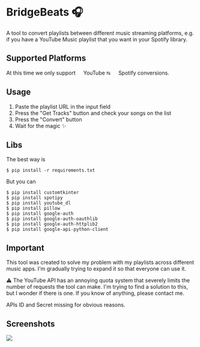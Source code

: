 
# BridgeBeats 🎧

A tool to convert playlists between different music streaming platforms, e.g. if you have a YouTube Music playlist that you want in your Spotify library.

## Supported Platforms 

At this time we only support <img height="13" width="13" src="https://cdn-icons-png.flaticon.com/256/1384/1384060.png"/> YouTube  ⮀ <img height="13" width="13" src="https://upload.wikimedia.org/wikipedia/commons/thumb/8/84/Spotify_icon.svg/1982px-Spotify_icon.svg.png"/> Spotify conversions.

## Usage
1. Paste the playlist URL in the input field
2. Press the "Get Tracks" button and check your songs on the list
3. Press the "Convert" button
4. Wait for the magic ✨

## Libs
The best way is
```
$ pip install -r requirements.txt
```
But you can
```
$ pip install customtkinter
$ pip install spotipy
$ pip install youtube_dl
$ pip install pillow
$ pip install google-auth
$ pip install google-auth-oauthlib
$ pip install google-auth-httplib2
$ pip install google-api-python-client
```

## Important
This tool was created to solve my problem with my playlists across different music apps. I'm gradually trying to expand it so that everyone can use it.

⚠️ The YouTube API has an annoying quota system that severely limits the number of requests the tool can make. I'm trying to find a solution to this, but I wonder if there is one. If you know of anything, please contact me.

APIs ID and Secret missing for obvious reasons.

## Screenshots
<img src="https://i.imgur.com/jAiAgsL.png">


